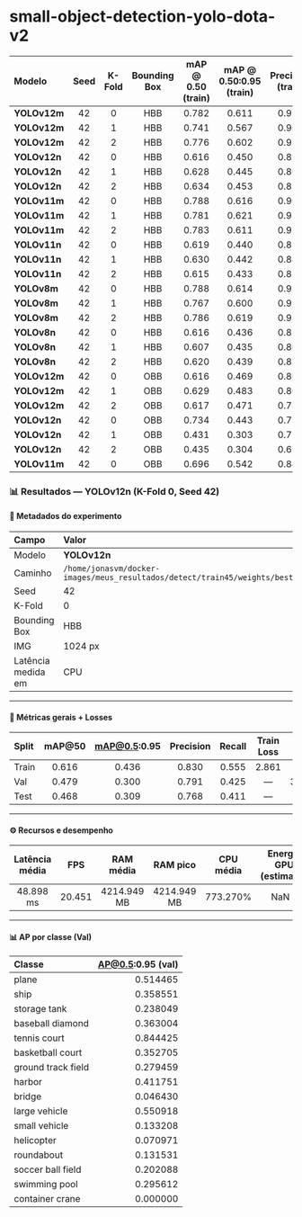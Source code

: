 # small-object-detection-yolo-dota-v2

| Modelo       | Seed | K-Fold | Bounding Box | mAP @ 0.50 (train) | mAP @ 0.50:0.95 (train) | Precision (train) | Recall (train) | mAP @ 0.50 (val) | mAP @ 0.50:0.95 (val) | Precision (val) | Recall (val) | mAP @ 0.50 (test) | mAP @ 0.50:0.95 (test) | Precision (test) | Recall (test) | Latência (CPU) | Loss Final (train) | Loss Final (val) | Tamanho do Arquivo |
| :----------- | :--: | :----: | :----------: | :----------------: | :---------------------: | :---------------: | :------------: | :--------------: | :-------------------: | :-------------: | :----------: | :---------------: | :--------------------: | :--------------: | :-----------: | :------------: | :----------------: | :--------------: | :----------------: |
| **YOLOv12m** |  42  |    0   |      HBB     |        0.782       |          0.611          |       0.915       |      0.707     |       0.578      |         0.383         |      0.809      |     0.525    |       0.574       |          0.396         |       0.851      |     0.510     |     744 ms     |        2.080       |       2.948      |       40.8 MB      |
| **YOLOv12m** | 42 | 1 | HBB | 0.741 | 0.567 | 0.901 | 0.662 | 0.585 | 0.397 | 0.741 | 0.527 | 0.573 | 0.386 | 0.819 | 0.494 | 817 ms | 2.111 | 2.964 | 40.8 MB |
| **YOLOv12m** | 42 | 2 | HBB | 0.776 | 0.602 | 0.915 | 0.700 | 0.559 | 0.386 | 0.725 | 0.514 | 0.563 | 0.390 | 0.781 | 0.497 | 753 ms | 2.090 | 2.955 | 40.8 MB |
| **YOLOv12n** | 42 | 0 | HBB | 0.616 | 0.450 | 0.871 | 0.545 | 0.492 | 0.311 | 0.764 | 0.447 | 0.492 | 0.322 | 0.776 | 0.436 | 121 ms | 2.729 | 3.338 | 5.5 MB |
| **YOLOv12n** | 42 | 1 | HBB | 0.628 | 0.445 | 0.807 | 0.567 | 0.491 | 0.318 | 0.683 | 0.435 | 0.463 | 0.306 | 0.743 | 0.413 | 127 ms | 2.768 | 3.370 | 5.5 MB |
| **YOLOv12n** | 42 | 2 | HBB | 0.634 | 0.453 | 0.858 | 0.568 | 0.477 | 0.312 | 0.698 | 0.435 | 0.489 | 0.316 | 0.792 | 0.433 | 113 ms | 2.756 | 3.347 | 5.6 MB |
| **YOLOv11m** | 42 | 0 | HBB | 0.788 | 0.616 | 0.909 | 0.709 | 0.587 | 0.385 | 0.725 | 0.532 | 0.601 | 0.413 | 0.849 | 0.526 | 398 ms | 2.069 | 2.946 | 40.6 MB |
| **YOLOv11m** | 42 | 1 | HBB | 0.781 | 0.621 | 0.933 | 0.705 | 0.597 | 0.405 | 0.783 | 0.532 | 0.595 | 0.405 | 0.773 | 0.516 | 411 ms | 2.089 | 2.954 | 40.6 MB |
| **YOLOv11m** | 42 | 2 | HBB | 0.783 | 0.611 | 0.912 | 0.710 | 0.568 | 0.391 | 0.713 | 0.517 | 0.575 | 0.392 | 0.863 | 0.490 | 402 ms | 2.081 | 2.955 | 40.6 MB |
| **YOLOv11n** | 42 | 0 | HBB | 0.619 | 0.440 | 0.828 | 0.559 | 0.481 | 0.302 | 0.728 | 0.441 | 0.481 | 0.310 | 0.788 | 0.426 | 54 ms | 2.830 | 3.387 | 5.5 MB |
| **YOLOv11n** | 42 | 1 | HBB | 0.630 | 0.442 | 0.844 | 0.564 | 0.486 | 0.318 | 0.691 | 0.434 | 0.480 | 0.305 | 0.775 | 0.421 | 54 ms | 2.872 | 3.400 | 5.5 MB |
| **YOLOv11n** | 42 | 2 | HBB | 0.615 | 0.433 | 0.821 | 0.553 | 0.472 | 0.311 | 0.683 | 0.425 | 0.475 | 0.307 | 0.772 | 0.429 | 59 ms | 2.870 | 3.374 | 5.5 MB |
| **YOLOv8m** | 42 | 0 | HBB | 0.788 | 0.614 | 0.913 | 0.721 | 0.559 | 0.366 | 0.828 | 0.493 | 0.568 | 0.387 | 0.839 | 0.500 | 333 ms | 2.057 | 3.033 | 52.1 MB |
| **YOLOv8m** | 42 | 1 | HBB | 0.767 | 0.600 | 0.926 | 0.696 | 0.574 | 0.386 | 0.741 | 0.522 | 0.561 | 0.374 | 0.829 | 0.492 | 329 ms | 2.081 | 3.038 | 52.1 MB |
| **YOLOv8m** | 42 | 2 | HBB | 0.786 | 0.619 | 0.930 | 0.712 | 0.552 | 0.377 | 0.744 | 0.499 | 0.556 | 0.379 | 0.839 | 0.488 | 336 ms | 2.069 | 3.035 | 52.1 MB |
| **YOLOv8n** | 42 | 0 | HBB | 0.616 | 0.436 | 0.830 | 0.555 | 0.479 | 0.300 | 0.791 | 0.425 | 0.468 | 0.309 | 0.768 | 0.411 | 53 ms | 2.861 | 3.406 | 6.3 MB |
| **YOLOv8n** | 42 | 1 | HBB | 0.607 | 0.435 | 0.807 | 0.547 | 0.478 | 0.311 | 0.749 | 0.429 | 0.470 | 0.307 | 0.785 | 0.412 | 54 ms | 2.902 | 3.398 | 6.3 MB |
| **YOLOv8n** | 42 | 2 | HBB | 0.620 | 0.439 | 0.838 | 0.555 | 0.472 | 0.309 | 0.690 | 0.442 | 0.473 | 0.312 | 0.769 | 0.419 | 50 ms | 2.877 | 3.391 | 6.3 MB |
| **YOLOv12m** | 42 | 0 | OBB | 0.616 | 0.469 | 0.807 | 0.529 | 0.505 | 0.365 | 0.721 | 0.438 | 0.506 | 0.370 | 0.796 | 0.413 | 707 ms | 3.046 | 3.600 | 42.6 MB |
| **YOLOv12m** | 42 | 1 | OBB | 0.629 | 0.483 | 0.802 | 0.546 | 0.526 | 0.386 | 0.753 | 0.451 | 0.534 | 0.384 | 0.820 | 0.434 | 723 ms | 3.025 | 3.464 | 42.5 MB |
| **YOLOv12m** | 42 | 2 | OBB | 0.617 | 0.471 | 0.788 | 0.535 | 0.495 | 0.363 | 0.727 | 0.436 | 0.503 | 0.366 | 0.744 | 0.442 | 736 ms | 3.051 | 3.554 | 42.6 MB |
| **YOLOv12n** | 42 | 0 | OBB | 0.734 | 0.443 | 0.734 | 0.379 | 0.623 | 0.375 | 0.623 | 0.332 | 0.702 | 0.379 | 0.702 | 0.319 | 20 ms | 0.XXX | 0.XXX | 6.6 MB |
| **YOLOv12n** | 42 | 1 | OBB | 0.431 | 0.303 | 0.718 | 0.370 | 0.381 | 0.257 | 0.672 | 0.330 | 0.369 | 0.251 | 0.710 | 0.303 | 134 ms | 3.929 | 4.231 | 5.7 MB |
| **YOLOv12n** | 42 | 2 | OBB | 0.435 | 0.304 | 0.694 | 0.372 | 0.369 | 0.255 | 0.617 | 0.321 | 0.366 | 0.248 | 0.716 | 0.310 | 152 ms | 3.866 | 4.244 | 5.9 MB |
| **YOLOv11m** | 42 | 0 | OBB | 0.696 | 0.542 | 0.845 | 0.612 | 0.530 | 0.391 | 0.770 | 0.456 | 0.525 | 0.394 | 0.824 | 0.439 | 394 ms | 2.709 | 3.315 | 42.3 MB |







### 📊 Resultados — YOLOv12n (K-Fold 0, Seed 42)

#### 📌 Metadados do experimento
| Campo | Valor |
|:--|:--|
| Modelo | **YOLOv12n** |
| Caminho | `/home/jonasvm/docker-images/meus_resultados/detect/train45/weights/best.pt` |
| Seed | 42 |
| K-Fold | 0 |
| Bounding Box | HBB |
| IMG | 1024 px |
| Latência medida em | CPU |

---

#### 🧪 Métricas gerais + Losses

| Split | mAP@50 | mAP@0.5:0.95 | Precision | Recall | Train Loss | Val Loss |
|:--|:--:|:--:|:--:|:--:|:--:|:--:|
| Train | 0.616 | 0.436 | 0.830 | 0.555 | 2.861 | — |
| Val | 0.479 | 0.300 | 0.791 | 0.425 | — | 3.406 |
| Test | 0.468 | 0.309 | 0.768 | 0.411 | — | — |

---

#### ⚙️ Recursos e desempenho

| Latência média | FPS | RAM média | RAM pico | CPU média | Energia GPU (estimada) | FLOPs | # Parâmetros | Tempo total de treino (s) | Tamanho do modelo |
|:--:|:--:|:--:|:--:|:--:|:--:|:--:|:--:|:--:|:--:|
| 48.898 ms | 20.451 | 4214.949 MB | 4214.949 MB | 773.270% | NaN J | 20.739 GFLOPs | 3,008,768.000 | 1,173,063.525 | 6.271 MB |

---

#### 📊 AP por classe (Val)

| Classe | AP@0.5:0.95 (val) |
|:--|--:|
| plane | 0.514465 |
| ship | 0.358551 |
| storage tank | 0.238049 |
| baseball diamond | 0.363004 |
| tennis court | 0.844425 |
| basketball court | 0.352705 |
| ground track field | 0.279459 |
| harbor | 0.411751 |
| bridge | 0.046430 |
| large vehicle | 0.550918 |
| small vehicle | 0.133208 |
| helicopter | 0.070971 |
| roundabout | 0.131531 |
| soccer ball field | 0.202088 |
| swimming pool | 0.295612 |
| container crane | 0.000000 |
